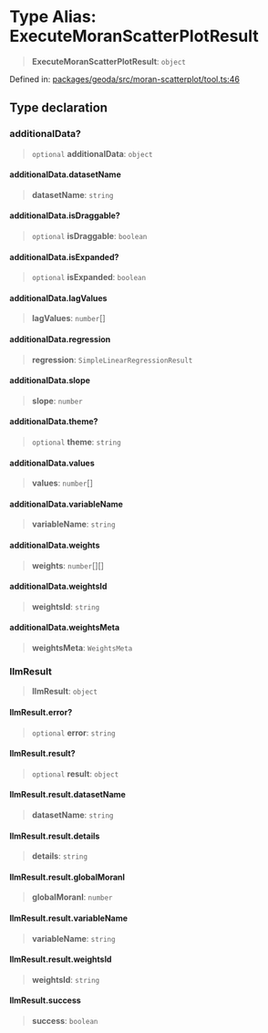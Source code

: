 # Type Alias: ExecuteMoranScatterPlotResult

> **ExecuteMoranScatterPlotResult**: `object`

Defined in: [packages/geoda/src/moran-scatterplot/tool.ts:46](https://github.com/GeoDaCenter/openassistant/blob/a9f2271d1019f6c25c10dd4b3bdb64fcf16999b2/packages/geoda/src/moran-scatterplot/tool.ts#L46)

## Type declaration

### additionalData?

> `optional` **additionalData**: `object`

#### additionalData.datasetName

> **datasetName**: `string`

#### additionalData.isDraggable?

> `optional` **isDraggable**: `boolean`

#### additionalData.isExpanded?

> `optional` **isExpanded**: `boolean`

#### additionalData.lagValues

> **lagValues**: `number`[]

#### additionalData.regression

> **regression**: `SimpleLinearRegressionResult`

#### additionalData.slope

> **slope**: `number`

#### additionalData.theme?

> `optional` **theme**: `string`

#### additionalData.values

> **values**: `number`[]

#### additionalData.variableName

> **variableName**: `string`

#### additionalData.weights

> **weights**: `number`[][]

#### additionalData.weightsId

> **weightsId**: `string`

#### additionalData.weightsMeta

> **weightsMeta**: `WeightsMeta`

### llmResult

> **llmResult**: `object`

#### llmResult.error?

> `optional` **error**: `string`

#### llmResult.result?

> `optional` **result**: `object`

#### llmResult.result.datasetName

> **datasetName**: `string`

#### llmResult.result.details

> **details**: `string`

#### llmResult.result.globalMoranI

> **globalMoranI**: `number`

#### llmResult.result.variableName

> **variableName**: `string`

#### llmResult.result.weightsId

> **weightsId**: `string`

#### llmResult.success

> **success**: `boolean`
